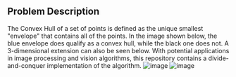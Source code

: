 ## Problem Description
The Convex Hull of a set of points is defined as the unique smallest "envelope" that contains all of the points. In the image shown below, the blue envelope does qualify
as a convex hull, while the black one does not. A 3-dimensional extension can also be seen below. With potential applications in image processing and vision algorithms, this repository contains
a divide-and-conquer implementation of the algorithm.
![image](https://user-images.githubusercontent.com/101427765/217063961-6215a5d7-7844-486b-bfdb-42d6879388f7.png)
![image](https://user-images.githubusercontent.com/101427765/217065598-27a8414c-e572-4547-9cff-fc2f21c7d2f4.png)


